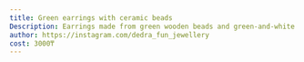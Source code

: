 ```yaml
---
title: Green earrings with ceramic beads
Description: Earrings made from green wooden beads and green-and-white ceramic beads, with metallic leaves
author: https://instagram.com/dedra_fun_jewellery
cost: 3000₸
---
```

